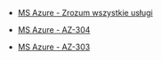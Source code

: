 * [MS Azure - Zrozum wszystkie usługi](./Zrozum_wszystkie_uslugi)

* [MS Azure - AZ-304](./az304)

* [MS Azure - AZ-303](./az303)
